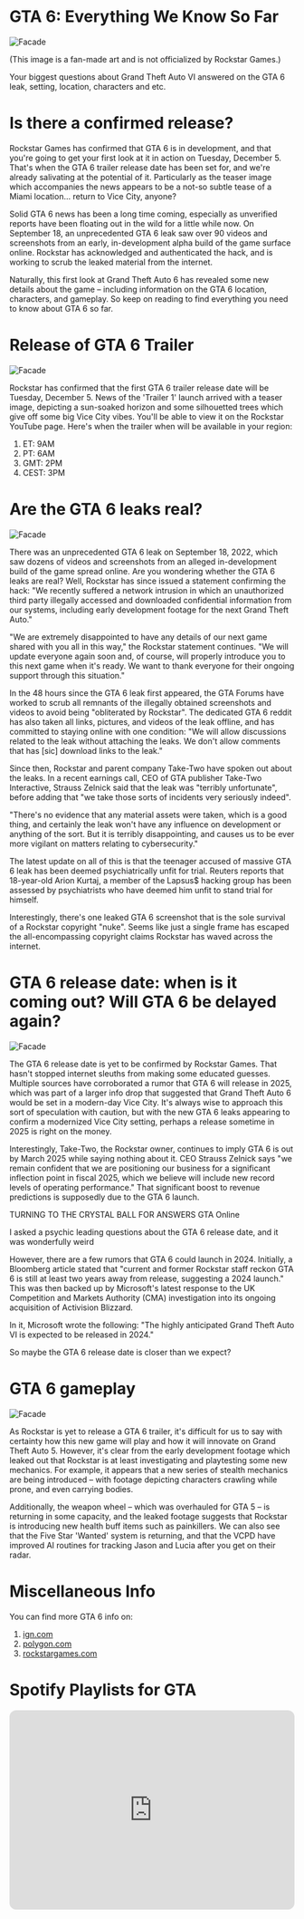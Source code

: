 # GTA 6: Everything We Know So Far  

![Facade](https://www.hindustantimes.com/ht-img/img/2023/10/29/550x309/32143358-gta-setting-birgt-riesige-gefahr-schuld-i_1695890871511_1698600347847.jpg)

(This image is a fan-made art and is not officialized by Rockstar Games.)

Your biggest questions about Grand Theft Auto VI answered on the GTA 6 leak, setting, location, characters and etc.

# Is there a confirmed release?

Rockstar Games has confirmed that GTA 6 is in development, and that you're going to get your first look at it in action on Tuesday, December 5. That's when the GTA 6 trailer release date has been set for, and we're already salivating at the potential of it. Particularly as the teaser image which accompanies the news appears to be a not-so subtle tease of a Miami location... return to Vice City, anyone? 

Solid GTA 6 news has been a long time coming, especially as unverified reports have been floating out in the wild for a little while now. On September 18, an unprecedented GTA 6 leak saw over 90 videos and screenshots from an early, in-development alpha build of the game surface online. Rockstar has acknowledged and authenticated the hack, and is working to scrub the leaked material from the internet. 

Naturally, this first look at Grand Theft Auto 6 has revealed some new details about the game – including information on the GTA 6 location, characters, and gameplay. So keep on reading to find everything you need to know about GTA 6 so far.  

# **Release of GTA 6 Trailer**

![Facade](https://cdn.mos.cms.futurecdn.net/azHzdLVSS8cbJg2skdhidR-970-80.jpg.webp)

Rockstar has confirmed that the first GTA 6 trailer release date will be Tuesday, December 5. News of the 'Trailer 1' launch arrived with a teaser image, depicting a sun-soaked horizon and some silhouetted trees which give off some big Vice City vibes. You'll be able to view it on the Rockstar YouTube page. Here's when the trailer when will be available in your region:

1. ET: 9AM
2. PT: 6AM
3. GMT: 2PM
4. CEST: 3PM

# Are the GTA 6 leaks real?

![Facade](https://cdn.mos.cms.futurecdn.net/WD8wbv8Rgd5r85hdahEqFJ-970-80.jpg.webp)

There was an unprecedented GTA 6 leak on September 18, 2022, which saw dozens of videos and screenshots from an alleged in-development build of the game spread online. Are you wondering whether the GTA 6 leaks are real? Well, Rockstar has since issued a statement confirming the hack: "We recently suffered a network intrusion in which an unauthorized third party illegally accessed and downloaded confidential information from our systems, including early development footage for the next Grand Theft Auto."

"We are extremely disappointed to have any details of our next game shared with you all in this way," the Rockstar statement continues. "We will update everyone again soon and, of course, will properly introduce you to this next game when it's ready. We want to thank everyone for their ongoing support through this situation." 

In the 48 hours since the GTA 6 leak first appeared, the GTA Forums have worked to scrub all remnants of the illegally obtained screenshots and videos to avoid being "obliterated by Rockstar". The dedicated GTA 6 reddit has also taken all links, pictures, and videos of the leak offline, and has committed to staying online with one condition: "We will allow discussions related to the leak without attaching the leaks. We don't allow comments that has [sic] download links to the leak."

Since then, Rockstar and parent company Take-Two have spoken out about the leaks. In a recent earnings call, CEO of GTA publisher Take-Two Interactive, Strauss Zelnick said that the leak was "terribly unfortunate", before adding that "we take those sorts of incidents very seriously indeed". 

"There's no evidence that any material assets were taken, which is a good thing, and certainly the leak won't have any influence on development or anything of the sort. But it is terribly disappointing, and causes us to be ever more vigilant on matters relating to cybersecurity."

The latest update on all of this is that the teenager accused of massive GTA 6 leak has been deemed psychiatrically unfit for trial. Reuters reports that 18-year-old Arion Kurtaj, a member of the Lapsus$ hacking group has been assessed by psychiatrists who have deemed him unfit to stand trial for himself.

Interestingly, there's one leaked GTA 6 screenshot that is the sole survival of a Rockstar copyright "nuke". Seems like just a single frame has escaped the all-encompassing copyright claims Rockstar has waved across the internet. 

# GTA 6 release date: when is it coming out? Will GTA 6 be delayed again?

![Facade](https://cdn.mos.cms.futurecdn.net/yvoFV7rscq2BUEwr5pS9hJ-970-80.jpg.webp)

The GTA 6 release date is yet to be confirmed by Rockstar Games. That hasn't stopped internet sleuths from making some educated guesses. Multiple sources have corroborated a rumor that GTA 6 will release in 2025, which was part of a larger info drop that suggested that Grand Theft Auto 6 would be set in a modern-day Vice City. It's always wise to approach this sort of speculation with caution, but with the new GTA 6 leaks appearing to confirm a modernized Vice City setting, perhaps a release sometime in 2025 is right on the money. 

Interestingly, Take-Two, the Rockstar owner, continues to imply GTA 6 is out by March 2025 while saying nothing about it. CEO Strauss Zelnick says "we remain confident that we are positioning our business for a significant inflection point in fiscal 2025, which we believe will include new record levels of operating performance." That significant boost to revenue predictions is supposedly due to the GTA 6 launch. 

TURNING TO THE CRYSTAL BALL FOR ANSWERS
GTA Online

I asked a psychic leading questions about the GTA 6 release date, and it was wonderfully weird

However, there are a few rumors that GTA 6 could launch in 2024. Initially, a Bloomberg article stated that  "current and former Rockstar staff reckon GTA 6 is still at least two years away from release, suggesting a 2024 launch." This was then backed up by Microsoft's latest response to the UK Competition and Markets Authority (CMA) investigation into its ongoing acquisition of Activision Blizzard. 

In it, Microsoft wrote the following: "The highly anticipated Grand Theft Auto VI is expected to be released in 2024."

So maybe the GTA 6 release date is closer than we expect?

# GTA 6 gameplay

![Facade](https://cdn.mos.cms.futurecdn.net/cNmmYAm3AAbVjATyxdoARL-970-80.jpg.webp)

As Rockstar is yet to release a GTA 6 trailer, it's difficult for us to say with certainty how this new game will play and how it will innovate on Grand Theft Auto 5. However, it's clear from the early development footage which leaked out that Rockstar is at least investigating and playtesting some new mechanics. For example, it appears that a new series of stealth mechanics are being introduced – with footage depicting characters crawling while prone, and even carrying bodies. 

Additionally, the weapon wheel – which was overhauled for GTA 5 – is returning in some capacity, and the leaked footage suggests that Rockstar is introducing new health buff items such as painkillers. We can also see that the Five Star 'Wanted' system is returning, and that the VCPD have improved AI routines for tracking Jason and Lucia after you get on their radar. 

# Miscellaneous Info

You can find more GTA 6 info on:

1. [ign.com](https://www.ign.com/articles/grand-theft-auto-6-leaks-may-have-just-come-from-a-rockstar-employees-son)
2. [polygon.com](https://www.polygon.com/gta-6-guide/23983993/grand-theft-auto-6-trailer-release-time-date-when-coming-out-9-am-et)
3. [rockstargames.com](https://www.rockstargames.com/newswire/article/o3124592121914/listen-now-new-grand-theft-auto-radio-playlists-on-spotify)

# Spotify Playlists for GTA

<iframe style="border-radius:12px" src="https://open.spotify.com/embed/playlist/37i9dQZF1DX6RSJAsEDz7H?utm_source=generator" width="100%" height="352" frameBorder="0" allowfullscreen="" allow="autoplay; clipboard-write; encrypted-media; fullscreen; picture-in-picture" loading="lazy"></iframe>
